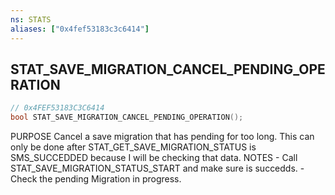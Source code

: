 ```yaml
---
ns: STATS
aliases: ["0x4fef53183c3c6414"]
---
```

## STAT_SAVE_MIGRATION_CANCEL_PENDING_OPERATION

```c
// 0x4FEF53183C3C6414
bool STAT_SAVE_MIGRATION_CANCEL_PENDING_OPERATION();
```

PURPOSE Cancel a save migration that has pending for too long. This can only be done after STAT_GET_SAVE_MIGRATION_STATUS is SMS_SUCCEDDED because I will be checking that data. NOTES - Call STAT_SAVE_MIGRATION_STATUS_START and make sure is succedds. - Check the pending Migration in progress.

